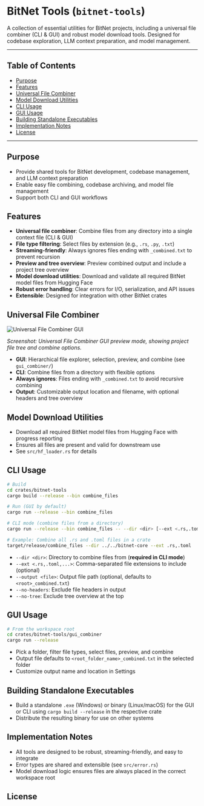 # BitNet Tools (`bitnet-tools`)

A collection of essential utilities for BitNet projects, including a universal file combiner (CLI & GUI) and robust model download tools. Designed for codebase exploration, LLM context preparation, and model management.

---

## Table of Contents

- [Purpose](#purpose)
- [Features](#features)
- [Universal File Combiner](#universal-file-combiner)
- [Model Download Utilities](#model-download-utilities)
- [CLI Usage](#cli-usage)
- [GUI Usage](#gui-usage)
- [Building Standalone Executables](#building-standalone-executables)
- [Implementation Notes](#implementation-notes)
- [License](#license)

---

## Purpose

- Provide shared tools for BitNet development, codebase management, and LLM context preparation
- Enable easy file combining, codebase archiving, and model file management
- Support both CLI and GUI workflows

## Features

- **Universal file combiner**: Combine files from any directory into a single context file (CLI & GUI)
- **File type filtering**: Select files by extension (e.g., `.rs`, `.py`, `.txt`)
- **Streaming-friendly**: Always ignores files ending with `_combined.txt` to prevent recursion
- **Preview and tree overview**: Preview combined output and include a project tree overview
- **Model download utilities**: Download and validate all required BitNet model files from Hugging Face
- **Robust error handling**: Clear errors for I/O, serialization, and API issues
- **Extensible**: Designed for integration with other BitNet crates

## Universal File Combiner

![Universal File Combiner GUI](ScreenshotCombiner.png)

*Screenshot: Universal File Combiner GUI preview mode, showing project file tree and combine options.*

- **GUI**: Hierarchical file explorer, selection, preview, and combine (see `gui_combiner/`)
- **CLI**: Combine files from a directory with flexible options
- **Always ignores**: Files ending with `_combined.txt` to avoid recursive combining
- **Output**: Customizable output location and filename, with optional headers and tree overview

## Model Download Utilities

- Download all required BitNet model files from Hugging Face with progress reporting
- Ensures all files are present and valid for downstream use
- See `src/hf_loader.rs` for details

## CLI Usage

```sh
# Build
cd crates/bitnet-tools
cargo build --release --bin combine_files

# Run (GUI by default)
cargo run --release --bin combine_files

# CLI mode (combine files from a directory)
cargo run --release --bin combine_files -- --dir <dir> [--ext <.rs,.toml,...>] [--output <file>] [--no-headers] [--no-tree]

# Example: Combine all .rs and .toml files in a crate
target/release/combine_files --dir ../../bitnet-core --ext .rs,.toml
```

- `--dir <dir>`: Directory to combine files from (**required in CLI mode**)
- `--ext <.rs,.toml,...>`: Comma-separated file extensions to include (optional)
- `--output <file>`: Output file path (optional, defaults to `<root>_combined.txt`)
- `--no-headers`: Exclude file headers in output
- `--no-tree`: Exclude tree overview at the top

## GUI Usage

```sh
# From the workspace root
cd crates/bitnet-tools/gui_combiner
cargo run --release
```

- Pick a folder, filter file types, select files, preview, and combine
- Output file defaults to `<root_folder_name>_combined.txt` in the selected folder
- Customize output name and location in Settings

## Building Standalone Executables

- Build a standalone `.exe` (Windows) or binary (Linux/macOS) for the GUI or CLI using `cargo build --release` in the respective crate
- Distribute the resulting binary for use on other systems

## Implementation Notes

- All tools are designed to be robust, streaming-friendly, and easy to integrate
- Error types are shared and extensible (see `src/error.rs`)
- Model download logic ensures files are always placed in the correct workspace root

## License

